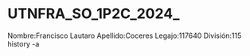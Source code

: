 # UTNFRA_SO_1P2C_2024_<Coceres>
Nombre:Francisco Lautaro
Apellido:Coceres
Legajo:117640
División:115
history -a
